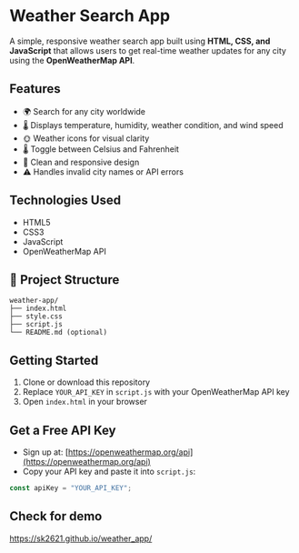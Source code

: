 #  Weather Search App

A simple, responsive weather search app built using **HTML, CSS, and JavaScript** that allows users to get real-time weather updates for any city using the **OpenWeatherMap API**.

##  Features

- 🌍 Search for any city worldwide  
- 🌡️ Displays temperature, humidity, weather condition, and wind speed  
- 🌞 Weather icons for visual clarity  
- 🌡️ Toggle between Celsius and Fahrenheit  
- 🧼 Clean and responsive design  
- ⚠️ Handles invalid city names or API errors


##  Technologies Used

- HTML5  
- CSS3  
- JavaScript  
- OpenWeatherMap API

## 📂 Project Structure
```
weather-app/
├── index.html
├── style.css
├── script.js
└── README.md (optional)
```

##  Getting Started

1. Clone or download this repository  
2. Replace `YOUR_API_KEY` in `script.js` with your OpenWeatherMap API key  
3. Open `index.html` in your browser

##  Get a Free API Key

- Sign up at: [https://openweathermap.org/api](https://openweathermap.org/api)  
- Copy your API key and paste it into `script.js`:
```js
const apiKey = "YOUR_API_KEY";
```
## Check for demo
https://sk2621.github.io/weather_app/
